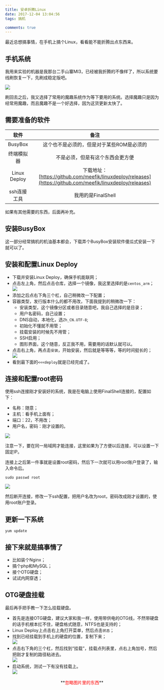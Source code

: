 ```yaml
---
title: 安卓折腾Linux
date: 2017-12-04 13:04:56
tags: 搞机

comments: true
---
```


最近总想搞事情，在手机上搞个Linux，看看能不能折腾出点东西来。

<!-- more -->

## 手机系统

我用来实验的机器是我那台二手山寨MI3，已经被我折腾的不像样了，所以系统要线刷恢复一下，先刷成稳定版吧。

![](https://s1.ax2x.com/2017/12/04/TzUUr.png)

刷回去之后，我又选择了常用的魔趣系统作为等下要用的系统。选择魔趣只是因为经常用魔趣，而且魔趣不是一个好选择，因为这货更新太快了。

## 需要准备的软件

软件|备注
:------:|:------:
BusyBox|这个也不是必须的，但是对于某些ROM是必须的
终端模拟器|不是必须，但是有这个东西会更方便
Linux Deploy|下载地址：[https://github.com/meefik/linuxdeploy/releases](https://github.com/meefik/linuxdeploy/releases)
ssh连接工具|我用的是FinalShell


如果有其他需要的东西，后面再补充。

## 安装BusyBox

这一部分经常搞机的机油基本都会，下载弄个BusyBox安装软件傻瓜式安装一下就可以了。

## 安装和配置Linux Deploy

- 下载并安装Linux Deploy，确保手机能联网；
- 点击左上角，然后点击仓库，选择一个镜像，我这里选择的是`centos_arm`；  
 ![](https://s1.ax2x.com/2017/12/05/TWb3B.png)  
- 添加之后点右下角三个杠，自己稍微改一下配置；
- 容器类型，发行版本什么的都不用改，下面我提到的稍微改一下：
    - 安装类型，这个镜像分区或者目录随意吧，我自己选择的是目录；
    - 用户名密码，自己设置；
    - DNS自动，本地化，选`Zh_CN.UTF-8`;
    - 初始化不懂就不用管；
    - 挂载安装的时候先不用管；
    - SSH启用；
    - 图形界面，这个随意，反正我不用，需要用的话默认就可以。
- 点击右上角，再点击`安装`，开始安装，然后就是等等等，等的时间挺长的；  
![](https://s1.ax2x.com/2017/12/05/TWtT9.png)  
- 看到最下面的`<<<deploy`就是已经完成了。

## 连接和配置root密码

使用ssh连接刚才安装好的系统，我是在电脑上使用FinalShell连接的，配置如下：  
- 名称：随意；
- 主机：看手机上面有；
- 端口：22，不用改；
- 用户名，密码：刚才设置的。

![](https://s1.ax2x.com/2017/12/05/TW64A.png)

注意一下，要在同一局域网才能连接，这里如果为了方便以后连接，可以设置一下固定IP。

连接上之后第一件事就是设置root密码，然后下一次就可以用root账户登录了，输入命令后。

```
sudo passwd root
```

![](https://s1.ax2x.com/2017/12/05/TWxaY.png)

然后断开连接，修改一下ssh配置，把用户名改为root，密码改成刚才设置的，使用root账户登录。

## 更新一下系统

```
yum update
```

## 接下来就是搞事情了

- 比如装个Nginx；
- 搞个php和MySQL；
- 接个OTG硬盘；
- 试试内网穿透；

## OTG硬盘挂载

最后再手把手教一下怎么挂载硬盘。

- 首先是连接OTG硬盘，建议大家和我一样，使用带供电的OTG线，不然带硬盘的话手机根本扛不住，硬盘格式随意，NTFS也是支持的；
- Linux Deploy上点击右上角打开菜单，然后点击`状态`；
- 找到已经挂载到手机上的硬盘的位置，复制下来；  
![](https://s1.ax2x.com/2017/12/05/TW2Si.png)  
- 点击右下角的三个杠，然后找到“挂载”，挂载点列表里，点右上角加号，然后把刚才复制的路径粘进去。  
![](https://s1.ax2x.com/2017/12/05/TWRTy.png)  
- 启动系统，测试一下有没有挂载上。  
![](https://s1.ax2x.com/2017/12/05/TWgJX.png)  
<center>**<font  color="#FF0000">忽略图片里的东西</font>**</center>